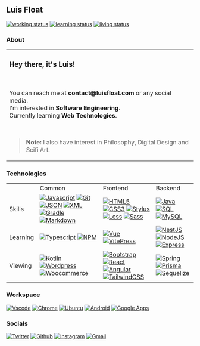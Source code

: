 <h2>Luis Float</h2><a href="https://github.com/luisfloat"><img src="https://img.shields.io/badge/working-freelancing; open to work-005c99?style=flat&amp;logo=" alt="working status"/></a> <a href="https://github.com/luisfloat"><img src="https://img.shields.io/badge/learning-autodidactically-005c99?style=flat&amp;logo=" alt="learning status"/></a> <a href="https://www.google.com/maps/place/State+of+Santa+Catarina"><img src="https://img.shields.io/badge/living-Brazil, SC-005c99?style=flat&amp;logo=" alt="living status"/></a> <h3>About</h3><table><tr><td><h3>Hey there, it's Luis!</h3><br/><p>You can reach me at <strong>contact@luisfloat.com</strong> or any social media.<br> I'm interested in <strong>Software Engineering</strong>.<br> Currently learning <strong>Web Technologies</strong>.</p><br/><blockquote><p><strong>Note:</strong> I also have interest in Philosophy, Digital Design and Scifi Art.</p></blockquote></td></tr></table><h3>Technologies</h3><table><tr><td></td><td>Common</td><td>Frontend</td><td>Backend</td></tr><tr><td>Skills</td><td><a href="https://javascript.com"><img src="https://img.shields.io/badge/-Javascript-333333?style=flat&amp;logo=javascript" alt="Javascript"/></a> <a href="https://git-scm.com/"><img src="https://img.shields.io/badge/-Git-333333?style=flat&amp;logo=git" alt="Git"/></a> <a href="https://www.json.org/"><img src="https://img.shields.io/badge/-JSON-333333?style=flat&amp;logo=json" alt="JSON"/></a> <a href="https://www.w3.org/TR/REC-xml/"><img src="https://img.shields.io/badge/-XML-333333?style=flat&amp;logo=w3c" alt="XML"/></a> <a href="https://gradle.org/"><img src="https://img.shields.io/badge/-Gradle-333333?style=flat&amp;logo=gradle" alt="Gradle"/></a> <a href="https://daringfireball.net/projects/markdown/"><img src="https://img.shields.io/badge/-Markdown-333333?style=flat&amp;logo=markdown" alt="Markdown"/></a> </td><td><a href="https://html.spec.whatwg.org/"><img src="https://img.shields.io/badge/-HTML5-333333?style=flat&amp;logo=html5" alt="HTML5"/></a> <a href="https://www.w3.org/Style/CSS/Overview.en.html"><img src="https://img.shields.io/badge/-CSS3-333333?style=flat&amp;logo=css3" alt="CSS3"/></a> <a href="https://stylus-lang.com/"><img src="https://img.shields.io/badge/-Stylus-333333?style=flat&amp;logo=stylus" alt="Stylus"/></a> <a href="https://lesscss.org/"><img src="https://img.shields.io/badge/-Less-333333?style=flat&amp;logo=less" alt="Less"/></a> <a href="https://sass-lang.com/"><img src="https://img.shields.io/badge/-Sass-333333?style=flat&amp;logo=sass" alt="Sass"/></a> </td><td><a href="https://www.java.com/"><img src="https://img.shields.io/badge/-Java-333333?style=flat&amp;logo=oracle" alt="Java"/></a> <a href="https://www.iso.org/standard/63555.html"><img src="https://img.shields.io/badge/-SQL-333333?style=flat&amp;logo=microsoftsqlserver" alt="SQL"/></a> <a href="https://mysql.com/"><img src="https://img.shields.io/badge/-MySQL-333333?style=flat&amp;logo=mysql" alt="MySQL"/></a> </td></tr><tr><td>Learning</td><td><a href="https://www.typescriptlang.org/"><img src="https://img.shields.io/badge/-Typescript-333333?style=flat&amp;logo=typescript" alt="Typescript"/></a> <a href="https://www.npmjs.com/"><img src="https://img.shields.io/badge/-NPM-333333?style=flat&amp;logo=npm" alt="NPM"/></a> </td><td><a href="https://vuejs.org/"><img src="https://img.shields.io/badge/-Vue-333333?style=flat&amp;logo=vue.js" alt="Vue"/></a> <a href="https://vitepress.vuejs.org/"><img src="https://img.shields.io/badge/-VitePress-333333?style=flat&amp;logo=vue.js" alt="VitePress"/></a> </td><td><a href="https://nestjs.com/"><img src="https://img.shields.io/badge/-NestJS-333333?style=flat&amp;logo=nestjs" alt="NestJS"/></a> <a href="https://nodejs.org/en/"><img src="https://img.shields.io/badge/-NodeJS-333333?style=flat&amp;logo=nodedotjs" alt="NodeJS"/></a> <a href="https://expressjs.com/"><img src="https://img.shields.io/badge/-Express-333333?style=flat&amp;logo=express" alt="Express"/></a> </td></tr><tr><td>Viewing</td><td><a href="https://www.jetbrains.com/opensource/kotlin/"><img src="https://img.shields.io/badge/-Kotlin-333333?style=flat&amp;logo=kotlin" alt="Kotlin"/></a> <a href="https://wordpress.com/"><img src="https://img.shields.io/badge/-Wordpress-333333?style=flat&amp;logo=wordpress" alt="Wordpress"/></a> <a href="https://woocommerce.com/"><img src="https://img.shields.io/badge/-Woocommerce-333333?style=flat&amp;logo=woocommerce" alt="Woocommerce"/></a> </td><td><a href="https://getbootstrap.com/"><img src="https://img.shields.io/badge/-Bootstrap-333333?style=flat&amp;logo=bootstrap" alt="Bootstrap"/></a> <a href="https://reactjs.org/"><img src="https://img.shields.io/badge/-React-333333?style=flat&amp;logo=react" alt="React"/></a> <a href="https://angular.io"><img src="https://img.shields.io/badge/-Angular-333333?style=flat&amp;logo=angular" alt="Angular"/></a> <a href="https://tailwindcss.com/"><img src="https://img.shields.io/badge/-TailwindCSS-333333?style=flat&amp;logo=tailwindcss" alt="TailwindCSS"/></a> </td><td><a href="https://spring.io/"><img src="https://img.shields.io/badge/-Spring-333333?style=flat&amp;logo=spring" alt="Spring"/></a> <a href="https://www.prisma.io/"><img src="https://img.shields.io/badge/-Prisma-333333?style=flat&amp;logo=prisma" alt="Prisma"/></a> <a href="https://sequelize.org/"><img src="https://img.shields.io/badge/-Sequelize-333333?style=flat&amp;logo=sequelize" alt="Sequelize"/></a> </td></tr></table><h3>Workspace</h3><a href="https://code.visualstudio.com/"><img src="https://img.shields.io/badge/-Visual Studio Code-333333?style=flat&amp;logo=visualstudio" alt="Vscode"/></a> <a href="https://google.com/chrome"><img src="https://img.shields.io/badge/-Chrome-333333?style=flat&amp;logo=googlechrome" alt="Chrome"/></a> <a href="https://ubuntu.com"><img src="https://img.shields.io/badge/-Ubuntu-333333?style=flat&amp;logo=ubuntu" alt="Ubuntu"/></a> <a href="https://android.com"><img src="https://img.shields.io/badge/-Android-333333?style=flat&amp;logo=android" alt="Android"/></a> <a href="https://apps.google.com"><img src="https://img.shields.io/badge/-Google Apps-333333?style=flat&amp;logo=google" alt="Google Apps"/></a> <h3>Socials</h3><a href="https://twitter.com/luisfloat"><img src="https://img.shields.io/badge/-Twitter-333333?style=flat&amp;logo=twitter" alt="Twitter"/></a> <a href="https://github.com/luisfloat"><img src="https://img.shields.io/badge/-Github-333333?style=flat&amp;logo=github" alt="Github"/></a> <a href="https://instagram.com/luisfloat"><img src="https://img.shields.io/badge/-Instagram-333333?style=flat&amp;logo=instagram" alt="Instagram"/></a> <a href="mailto:contact@luisfloat.com"><img src="https://img.shields.io/badge/-Gmail-333333?style=flat&amp;logo=gmail" alt="Gmail"/></a> 